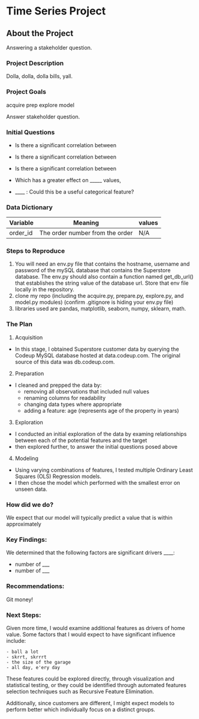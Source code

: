 # Time Series Project

## About the Project 

Answering a stakeholder question. 

### Project Description

Dolla, dolla, dolla bills, yall.


### Project Goals

acquire
prep
explore
model

Answer stakeholder question.

### Initial Questions

- Is there a significant correlation between 

- Is there a significant correlation between 

- Is there a significant correlation between 

- Which has a greater effect on _____ values,

- ____ : Could this be a useful categorical feature? 


### Data Dictionary

| Variable          | Meaning                                                                   | values          |
| -----------       | -----------                                                               | -----------     |
|    order_id      | The order number from the order              | N/A |


### Steps to Reproduce

1. You will need an env.py file that contains the hostname, username and password of the mySQL database that contains the Superstore database. The env.py should also contain a function named get_db_url() that establishes the string value of the database url. Store that env file locally in the repository. 
2. clone my repo (including the acquire.py, prepare.py, explore.py, and model.py modules) (confirm .gitignore is hiding your env.py file)
3. libraries used are pandas, matplotlib, seaborn, numpy, sklearn, math. 

### The Plan

1. Acquisition
- In this stage, I obtained Superstore customer data by querying the Codeup MySQL database hosted at data.codeup.com. The original source of this data was db.codeup.com.
2. Preparation
- I cleaned and prepped the data by:
    - removing all observations that included null values
    - renaming columns for readability
    - changing data types where appropriate
    - adding a feature: age (represents age of the property in years)
3. Exploration
- I conducted an initial exploration of the data by examing relationships between each of the potential features and the target
- then explored further, to answer the initial questions posed above
4. Modeling 
- Using varying combinations of features, I tested multiple Ordinary Least Squares (OLS) Regression models. 
- I then chose the model which performed with the smallest error on unseen data.

### How did we do?

We expect that our model will typically predict a value that is within approximately 

### Key Findings:

We determined that the following factors are significant drivers ____:
- number of ___
- number of ___

### Recommendations:

Git money! 

### Next Steps: 

Given more time, I would examine additional features as drivers of home value. Some factors that I would expect to have significant influence include:

    - ball a lot
    - skrrt, skrrrt
    - the size of the garage
    - all day, e'ery day
    
These features could be explored directly, through visualization and statistical testing, or they could be identified through automated features selection techniques such as Recursive Feature Elimination. 

Additionally, since customers are different, I might expect models to perform better which individually focus on a distinct groups.
